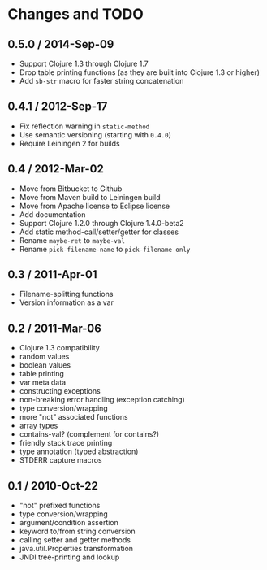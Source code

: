 # Changes and TODO

## 0.5.0 / 2014-Sep-09

* Support Clojure 1.3 through Clojure 1.7
* Drop table printing functions (as they are built into Clojure 1.3 or higher)
* Add `sb-str` macro for faster string concatenation


## 0.4.1 / 2012-Sep-17

* Fix reflection warning in `static-method`
* Use semantic versioning (starting with `0.4.0`)
* Require Leiningen 2 for builds


## 0.4 / 2012-Mar-02

* Move from Bitbucket to Github
* Move from Maven build to Leiningen build
* Move from Apache license to Eclipse license
* Add documentation
* Support Clojure 1.2.0 through Clojure 1.4.0-beta2
* Add static method-call/setter/getter for classes
* Rename `maybe-ret` to `maybe-val`
* Rename `pick-filename-name` to `pick-filename-only`


## 0.3 / 2011-Apr-01

* Filename-splitting functions
* Version information as a var


## 0.2 / 2011-Mar-06

* Clojure 1.3 compatibility
* random values
* boolean values
* table printing
* var meta data
* constructing exceptions
* non-breaking error handling (exception catching)
* type conversion/wrapping
* more "not" associated functions
* array types
* contains-val? (complement for contains?)
* friendly stack trace printing
* type annotation (typed abstraction)
* STDERR capture macros


## 0.1 / 2010-Oct-22

* "not" prefixed functions
* type conversion/wrapping
* argument/condition assertion
* keyword to/from string conversion
* calling setter and getter methods
* java.util.Properties transformation
* JNDI tree-printing and lookup
